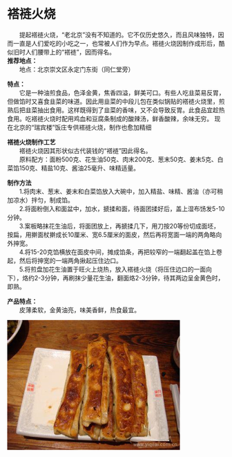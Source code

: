 # 褡裢火烧  
  
&emsp;&emsp;提起褡裢火烧，“老北京”没有不知道的。它不仅历史悠久，而且风味独特，因而一直是人们爱吃的小吃之一，也常被人们作为早点。褡裢火烧因制作成形后，酷似旧时人们腰带上的“褡裢”，因而得名。   
**推荐地点：**  
&emsp;&emsp;地点：北京崇文区永定门东街（同仁堂旁）  

**特点：**  
&emsp;&emsp;它是一种油煎食品，色泽金黄，焦香四溢，鲜美可口。有些人吃韭菜易反胃，但做馅时又喜食韭菜的味道。因此用韭菜的中段儿包在类似锅贴的褡裢火烧里，煎熟后把韭菜抽出食用。这样既得到了韭菜的香味，又不会导致反胃。此食品宜趁热食用。吃褡裢火烧时配用鸡血和豆腐条制成的酸辣汤，鲜香酸辣，余味无穷。  现在北京的“瑞宾楼”饭庄专供褡裢火烧，制作也愈加精细  
  
**褡裢火烧制作工艺**  
&emsp;&emsp;褡裢火烧因其形状似古代装钱的“褡裢”因此得名。   
&emsp;&emsp;原料配方：面粉500克、花生油50克、肉末200克、葱末50克、姜末5克、白菜馅150克、精盐10克、酱油25毫升、味精适量。   

**制作方法**  
&emsp;&emsp;1.将肉末、葱末、姜末和白菜馅放入大碗中，加入精盐、味精、酱油（亦可稍加凉水）拌匀，制成馅。   
&emsp;&emsp;2.将面粉倒入和面盆中，加水，搋揉和面，待面团揉好后，盖上湿布饧发5-10分钟。   
&emsp;&emsp;3.案板略抹花生油后，将面团放上，再搋揉几下，用刀按20等份切成面坯，按扁，用擀面杖擀成长10厘米、宽6.5厘米的面皮，然后再将宽面一端的两角略向外抻宽。   
&emsp;&emsp;4.将15-20克馅横放在面皮中间，摊成馅条，再把较窄的一端翻起盖在馅上卷起，然后将抻宽的一端两角揪起压住边口。   
&emsp;&emsp;5.将煎盘加花生油置于旺火上烧热，放入褡裢火烧（将压住边口的一面向下），烙约2-3分钟，再刷抹少量花生油，翻面烙2-3分钟，待其两边呈金黄色时，即熟。   
  
**产品特点：**  
&emsp;&emsp;皮薄柔软，金黄油亮，味美香鲜，热食最宜。   
  
![](https://raw.githubusercontent.com/szqq0512/Pic/main/img/202201211933878.png)  